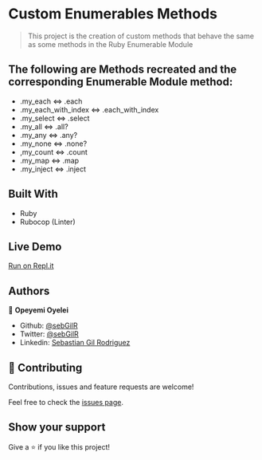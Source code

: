 # Custom Enumerables Methods

> This project is the creation of custom methods that behave the same as some methods in the Ruby Enumerable Module

## The following are Methods recreated and the corresponding Enumerable Module method:

- .my_each <=> .each
- .my_each_with_index <=> .each_with_index
- .my_select <=> .select
- .my_all <=> .all?
- .my_any <=> .any?
- .my_none <=> .none?
- ,my_count <=> .count
- .my_map <=> .map
- .my_inject <=> .inject

## Built With

- Ruby
- Rubocop (Linter)

## Live Demo

[Run on Repl.it](https://repl.it/@OpeyemiAdedayo/Enumerables)

## Authors

👤 **Opeyemi Oyelei**

- Github: [@sebGilR](https://github.com/Adedayoopeyemi)
- Twitter: [@sebGilR](https://twitter.com/oyelesiopy)
- Linkedin: [Sebastian Gil Rodriguez](https://www.linkedin.com/in/Opeyemioyelesi)

## 🤝 Contributing

Contributions, issues and feature requests are welcome!

Feel free to check the [issues page](issues/).

## Show your support

Give a ⭐️ if you like this project!
